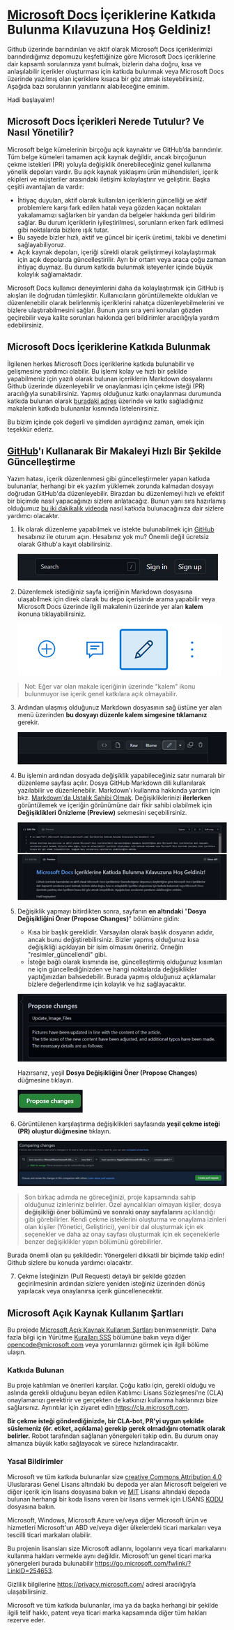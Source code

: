 # <a name="hi"> [Microsoft Docs](docs.microsoft.com) İçeriklerine Katkıda Bulunma Kılavuzuna Hoş Geldiniz! </a>

Github üzerinde barındırılan ve aktif olarak Microsoft Docs içeriklerimizi barındırdığımız depomuzu keşfettiğinize göre Microsoft Docs içeriklerine dair kapsamlı sorularınıza yanıt bulmak, bizlerin daha doğru, kısa ve anlaşılabilir içerikler oluşturması için katkıda bulunmak veya Microsoft Docs üzerinde yazılmış olan içeriklere kısaca bir göz atmak isteyebilirsiniz. Aşağıda bazı sorularının yanıtlarını alabileceğine eminim. 

Hadi başlayalım!

## <a name="intro_description"> Microsoft Docs İçerikleri Nerede Tutulur? Ve Nasıl Yönetilir?</a>

Microsoft belge kümelerinin birçoğu açık kaynaktır ve GitHub’da barındırılır. Tüm belge kümeleri tamamen açık kaynak değildir, ancak birçoğunun çekme istekleri (PR) yoluyla değişiklik önerebileceğiniz genel kullanıma yönelik depoları vardır. Bu açık kaynak yaklaşımı ürün mühendisleri, içerik ekipleri ve müşteriler arasındaki iletişimi kolaylaştırır ve geliştirir. Başka çeşitli avantajları da vardır:

- İhtiyaç duyulan, aktif olarak kullanılan içeriklerin güncelliği ve aktif problemlere karşı fark edilen hatalı veya gözden kaçan noktaları yakalamamızı sağlarken bir yandan da belgeler hakkında geri bildirim sağlar. Bu durum içeriklerin iyileştirilmesi, sorunların erken fark edilmesi gibi noktalarda bizlere ışık tutar.
- Bu sayede bizler hızlı, aktif ve güncel bir içerik üretimi, takibi ve denetimi sağlayabiliyoruz.
- Açık kaynak depoları, içeriği sürekli olarak geliştirmeyi kolaylaştırmak için açık depolarda güncelleştirilir. Ayrı bir ortam veya araca çoğu zaman ihtiyaç duymaz. Bu durum katkıda bulunmak isteyenler içinde büyük kolaylık sağlamaktadır.

Microsoft Docs kullanıcı deneyimlerini daha da kolaylaştırmak için GitHub iş akışları ile doğrudan tümleşiktir. Kullanıcıların görüntülemekte oldukları ve düzenlenebilir olarak belirlenmiş içeriklerini rahatça düzenleyebilmelerini ve bizlere ulaştırabilmesini sağlar. Bunun yanı sıra yeni konuları gözden geçirebilir veya kalite sorunları hakkında geri bildirimler aracılığıyla yardım edebilirsiniz.


## <a name="learn-how-to-contribute">Microsoft Docs İçeriklerine Katkıda Bulunmak</a>

İlgilenen herkes Microsoft Docs içeriklerine katkıda bulunabilir ve gelişmesine yardımcı olabilir. Bu işlemi kolay ve hızlı bir şekilde yapabilmeniz için yazılı olarak bulunan içeriklerin Markdown dosyalarını Github üzerinde düzenleyebilir ve onaylanması için çekme isteği (PR) aracılığıyla sunabilirsiniz. Yapmış olduğunuz katkı onaylanması durumunda katkıda bulunan olarak [buradaki adres](https://github.com/MicrosoftDocs/microsoft-365-docs/graphs/contributors) üzerinde ve katkı sağladığınız makalenin katkıda bulunanlar kısmında listelenirsiniz. 

Bu bizim içinde çok değerli ve şimdiden ayırdığınız zaman, emek için teşekkür ederiz.


## <a name="quickly-update-an-article-using-githubcom"></a>[GitHub](GitHub.com)'ı Kullanarak Bir Makaleyi Hızlı Bir Şekilde Güncelleştirme

Yazım hatası, içerik düzenlenmesi gibi güncelleştirmeler yapan katkıda bulunanlar, herhangi bir ek yazılım yüklemek zorunda kalmadan dosyayı doğrudan GitHub'da düzenleyebilir. Birazdan bu düzenlemeyi hızlı ve efektif bir biçimde nasıl yapacağınızı sizlere anlatacağız. Bunun yanı sıra hazırlamış olduğumuz [bu iki dakikalık videoda](https://www.microsoft.com/videoplayer/embed/RE1XQTG) nasıl katkıda bulunacağınıza dair sizlere yardımcı olacaktır.

1. İlk olarak düzenleme yapabilmek ve istekte bulunabilmek için [GitHub](https://github.com/login) hesabınız ile oturum açın. Hesabınız yok mu? Önemli değil ücretsiz olarak Github'a kayıt olabilirsiniz.
   
   ![Github Kayıt Ol](/microsoft-365/media/github_readme_files/login_github.JPG)

2. Düzenlemek istediğiniz sayfa içeriğinin Markdown dosyasına ulaşabilmek için direk olarak bu depo içerisinde arama yapabilir veya Microsoft Docs üzerinde ilgili makalenin üzerinde yer alan **kalem** ikonuna tıklayabilirsiniz.
   
   ![Microsoft Doc Kalem İkonu](/microsoft-365/media/github_readme_files/pencil_icon.png)

> Not: Eğer var olan makale içeriğinin üzerinde "kalem" ikonu bulunmuyor ise içerik genel katkılara açık olmayabilir.

3. Ardından ulaşmış olduğunuz Markdown dosyasının sağ üstüne yer alan menü üzerinden **bu dosyayı düzenle kalem simgesine tıklamanız** gerekir.

      ![Belge üzerinde Düzenle github.com.](/microsoft-365/media/github_readme_files/pencil_icon_github.JPG)

4. Bu işlemin ardından dosyada değişiklik yapabileceğiniz satır numaralı bir düzenleme sayfası açılır. Dosya GitHub Markdown dili kullanılarak yazılabilir ve düzenlenebilir. Markdown'ı kullanma hakkında yardım için bkz. [Markdown'da Ustalık Sahibi Olmak](https://guides.github.com/features/mastering-markdown/). Değişikliklerinizi **ilerlerken** görüntülemek ve içeriğin görünümüne dair fikir sahibi olabilmek için **Değişiklikleri Önizleme (Preview)** sekmesini seçebilirsiniz.
      
      ![Düzenleme Kısmı](/microsoft-365/media/github_readme_files/numeric_area.JPG)
      ![Önizleme Kısmı](/microsoft-365/media/github_readme_files/prewiev_area.JPG)

5. Değişiklik yapmayı bitirdikten sonra, sayfanın **en altındaki** "**Dosya Değişikliğini Öner (Propose Changes)**" bölümüne gidin:

   - Kısa bir başlık gereklidir. Varsayılan olarak başlık dosyanın adıdır, ancak bunu değiştirebilirsiniz. Bizler yapmış olduğunuz kısa değişikliği açıklayan bir isim olmasını öneririz. Örneğin "resimler_güncellendi" gibi.
   - İsteğe bağlı olarak kısmında ise, güncelleştirmiş olduğunuz kısımları ne için güncellediğinizden ve hangi noktalarda değişiklikler yaptığınızdan bahsedebilir. Burada yapmış olduğunuz açıklamalar bizlere değerlendirme için kolaylık ve hız sağlayacaktır.
  
   
   ![Dosya  Değişiklikleri Öner](microsoft-365/media/github_readme_files/purpose_1.JPG)

   Hazırsanız, yeşil **Dosya Değişikliğini Öner (Propose Changes)** düğmesine tıklayın.

   ![Purpose Changes Butonu.](microsoft-365/media/github_readme_files/purpose_2_button.JPG)
   

6. Görüntülenen karşılaştırma değişiklikleri sayfasında **yeşil çekme isteği (PR) oluştur düğmesine** tıklayın.

   ![Çekme İsteği Oluşturma](microsoft-365/media/github_readme_files/purpose_3_button.JPG)


> Son birkaç adımda ne göreceğinizi, proje kapsamında sahip olduğunuz izinleriniz belirler. Özel ayrıcalıkları olmayan kişiler, dosya **değişikliği öner bölümünü ve sonraki onay sayfalarını** açıklandığı gibi görebilirler. Kendi çekme isteklerini oluşturma ve onaylama izinleri olan kişiler (Yönetici, Geliştirici), yeni bir dal oluşturmak için ek seçenekler ve daha az onay sayfası oluşturmak için ek seçeneklerle benzer değişiklikler yapın bölümünü görebilirler.

   Burada önemli olan şu şekildedir: Yönergeleri dikkatli bir biçimde takip edin! Github sizlere bu konuda yardımcı olacaktır.

7. Çekme İsteğinizin (Pull Request) detaylı bir şekilde gözden geçirilmesinin ardından sizlere yeniden isteğiniz üzerinden dönüş yapılacak veya onaylanırsa içerik güncellenecektir.


## <a name="microsoft-open-source-code-of-conduct"></a>Microsoft Açık Kaynak Kullanım Şartları

Bu projede [Microsoft Açık Kaynak Kullanım Şartları](https://opensource.microsoft.com/codeofconduct/) benimsenmiştir. Daha fazla bilgi için Yürütme [Kuralları SSS](https://opensource.microsoft.com/codeofconduct/faq/) bölümüne bakın veya diğer [opencode@microsoft.com](mailto:opencode@microsoft.com) veya yorumlarınızı görmek için ilgili bölüme ulaşın.

### <a name="contributing"></a>Katkıda Bulunan

Bu proje katılımları ve önerileri karşılar. Çoğu katkı için, gerekli olduğu ve aslında gerekli olduğunu beyan edilen Katılımcı Lisans Sözleşmesi'ne (CLA) onaylamanızı gerektirir ve gerçekten de katkınızı kullanma haklarınızı bize sağlarsınız. Ayrıntılar için ziyaret edin <https://cla.microsoft.com>.

**Bir çekme isteği gönderdiğinizde, bir CLA-bot, PR'yi uygun şekilde süslemeniz (ör. etiket, açıklama) gerekip gerek olmadığını otomatik olarak belirler.** Robot tarafından sağlanan yönergeleri takip edin. Bu durum onay almanıza büyük katkı sağlayacak ve sürece hızlandıracaktır.

### <a name="legal-notices"></a>Yasal Bildirimler

Microsoft ve tüm katkıda bulunanlar size [creative Commons Attribution 4.0](https://creativecommons.org/licenses/by/4.0/legalcode) Uluslararası Genel Lisans altındaki bu depoda yer alan Microsoft belgeleri ve diğer içerik için lisans dosyasına bakın [](LICENSE) ve [MIT](https://opensource.org/licenses/MIT) Lisansı altındaki depoda bulunan herhangi bir koda lisans veren bir lisans vermek için LISANS [KODU](LICENSE-CODE) dosyasına bakın.

Microsoft, Windows, Microsoft Azure ve/veya diğer Microsoft ürün ve hizmetleri Microsoft'un ABD ve/veya diğer ülkelerdeki ticari markaları veya tescilli ticari markaları olabilir.

Bu projenin lisansları size Microsoft adlarını, logolarını veya ticari markalarını kullanma hakları vermekle aynı değildir. Microsoft'un genel ticari marka yönergeleri burada bulunabilir <https://go.microsoft.com/fwlink/?LinkID=254653>.

Gizlilik bilgilerine <https://privacy.microsoft.com/> adresi aracılığıyla ulaşabilirsiniz.

Microsoft ve tüm katkıda bulunanlar, ima ya da başka herhangi bir şekilde ilgili telif hakkı, patent veya ticari marka kapsamında diğer tüm hakları rezerve eder.
